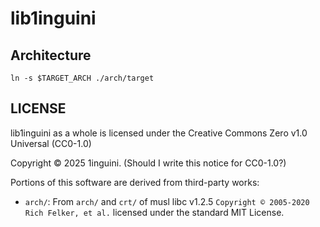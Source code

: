# lib1inguini

## Architecture

`ln -s $TARGET_ARCH ./arch/target`

## LICENSE

lib1inguini as a whole is licensed under the Creative Commons Zero v1.0 Universal (CC0-1.0)

Copyright © 2025 1inguini. (Should I write this notice for CC0-1.0?)

Portions of this software are derived from third-party works:

* `arch/`: From `arch/` and `crt/` of musl libc v1.2.5 `Copyright © 2005-2020 Rich Felker, et al.` licensed under the standard MIT License.
